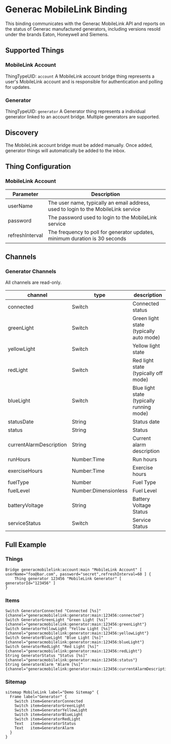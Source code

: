 # Generac MobileLink Binding

This binding communicates with the Generac MobileLink API and reports on the status of Generac manufactured generators, including versions resold under the brands Eaton, Honeywell and Siemens.

## Supported Things

### MobileLink Account

ThingTypeUID: `account`
A MobileLink account bridge thing represents a user's MobileLink account and is responsible for authentication and polling for updates.

### Generator

ThingTypeUID: `generator`
A Generator thing represents a individual generator linked to an account bridge. Multiple generators are supported.  

## Discovery

The MobileLink account bridge must be added manually. Once added, generator things will automatically be added to the inbox.  

## Thing Configuration

### MobileLink Account

| Parameter       | Description                                                                        |
|-----------------|------------------------------------------------------------------------------------|
| userName        | The user name, typically an email address, used to login to the MobileLink service |
| password        | The password used to login to the MobileLink service                               |
| refreshInterval | The frequency to poll for generator updates, minimum duration is 30 seconds        |


## Channels

### Generator Channels

All channels are read-only. 

| channel                 | type                 | description                               |
|-------------------------|----------------------|-------------------------------------------|
| connected               | Switch               | Connected status                          |
| greenLight              | Switch               | Green light state (typically auto mode)   |
| yellowLight             | Switch               | Yellow light state                        |
| redLight                | Switch               | Red light state (typically off mode)      |
| blueLight               | Switch               | Blue light state (typically running mode) |
| statusDate              | String               | Status date                               |
| status                  | String               | Status                                    |
| currentAlarmDescription | String               | Current alarm description                 |
| runHours                | Number:Time          | Run hours                                 |
| exerciseHours           | Number:Time          | Exercise hours                            |
| fuelType                | Number               | Fuel Type                                 |
| fuelLevel               | Number:Dimensionless | Fuel Level                                |
| batteryVoltage          | String               | Battery Voltage Status                    |
| serviceStatus           | Switch               | Service Status                            |


## Full Example

### Things

```xtend
Bridge generacmobilelink:account:main "MobileLink Account" [ userName="foo@bar.com", password="secret",refreshInterval=60 ] {
    Thing generator 123456 "MobileLink Generator" [ generatorId="123456" ]
}
```
### Items

```xtend
Switch GeneratorConnected "Connected [%s]" {channel="generacmobilelink:generator:main:123456:connected"}
Switch GeneratorGreenLight "Green Light [%s]" {channel="generacmobilelink:generator:main:123456:greenLight"}
Switch GeneratorYellowLight "Yellow Light [%s]" {channel="generacmobilelink:generator:main:123456:yellowLight"}
Switch GeneratorBlueLight "Blue Light [%s]" {channel="generacmobilelink:generator:main:123456:blueLight"}
Switch GeneratorRedLight "Red Light [%s]" {channel="generacmobilelink:generator:main:123456:redLight"}
String GeneratorStatus "Status [%s]" {channel="generacmobilelink:generator:main:123456:status"}
String GeneratorAlarm "Alarm [%s]" {channel="generacmobilelink:generator:main:123456:currentAlarmDescription"}
```

### Sitemap

```xtend
sitemap MobileLink label="Demo Sitemap" {
  Frame label="Generator" {
    Switch item=GeneratorConnected
    Switch item=GeneratorGreenLight
    Switch item=GeneratorYellowLight
    Switch item=GeneratorBlueLight
    Switch item=GeneratorRedLight
    Text   item=GeneratorStatus
    Text   item=GeneratorAlarm
  }                
}
```
